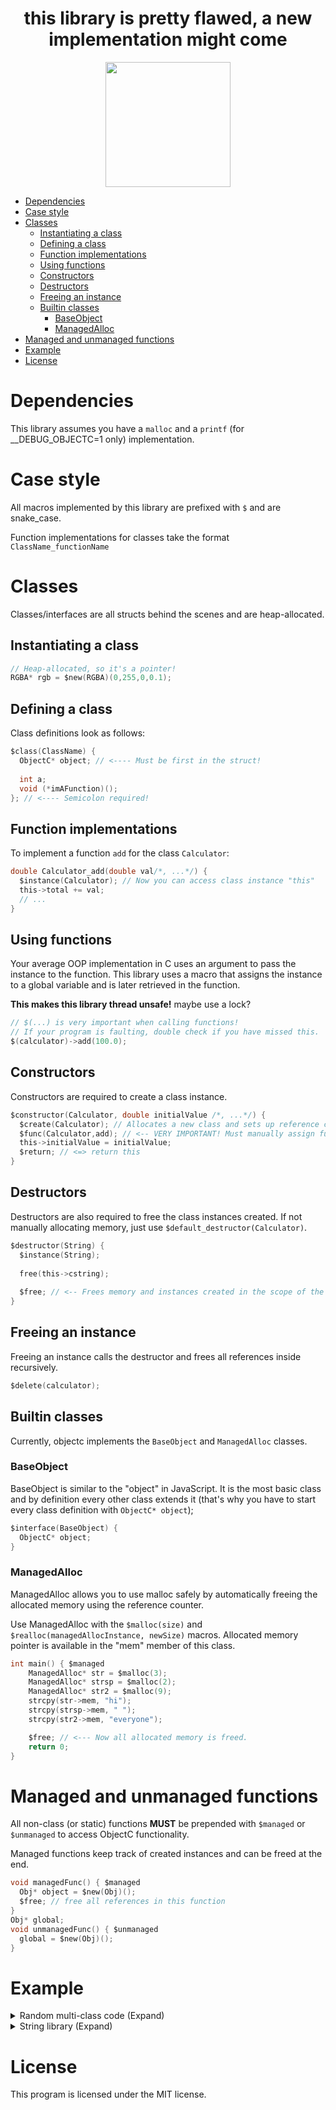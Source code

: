<div align="center">
<h1> this library is pretty flawed, a new implementation might come </h1>
<img height=200px src="https://user-images.githubusercontent.com/39013925/218322848-fd48ca27-692d-4ba6-91cc-368ec484fbd1.png">

</div>

- [Dependencies](#dependencies)
- [Case style](#case-style)
- [Classes](#classes)
  - [Instantiating a class](#instantiating-a-class)
  - [Defining a class](#defining-a-class)
  - [Function implementations](#function-implementations)
  - [Using functions](#using-functions)
  - [Constructors](#constructors)
  - [Destructors](#destructors)
  - [Freeing an instance](#freeing-an-instance)
  - [Builtin classes](#builtin-classes)
    - [BaseObject](#baseobject)
    - [ManagedAlloc](#managedalloc)
- [Managed and unmanaged functions](#managed-and-unmanaged-functions)
- [Example](#example)
- [License](#license)

# Dependencies
This library assumes you have a `malloc` and a `printf` (for __DEBUG_OBJECTC=1 only) implementation.

# Case style
All macros implemented by this library are prefixed with `$` and are snake_case.

Function implementations for classes take the format `ClassName_functionName`

# Classes
Classes/interfaces are all structs behind the scenes and are heap-allocated.

## Instantiating a class
```c
// Heap-allocated, so it's a pointer!
RGBA* rgb = $new(RGBA)(0,255,0,0.1);
```

## Defining a class
Class definitions look as follows:
```c
$class(ClassName) {
  ObjectC* object; // <---- Must be first in the struct!
  
  int a;
  void (*imAFunction)();
}; // <---- Semicolon required!
```

## Function implementations
To implement a function `add` for the class `Calculator`:
```c
double Calculator_add(double val/*, ...*/) {
  $instance(Calculator); // Now you can access class instance "this"
  this->total += val;
  // ...
}
```

## Using functions
Your average OOP implementation in C uses an argument to pass the instance to the function. This library uses a macro
that assigns the instance to a global variable and is later retrieved in the function.

**This makes this library thread unsafe!** maybe use a lock?

```c
// $(...) is very important when calling functions!
// If your program is faulting, double check if you have missed this.
$(calculator)->add(100.0);
```

## Constructors
Constructors are required to create a class instance.
```c
$constructor(Calculator, double initialValue /*, ...*/) {
  $create(Calculator); // Allocates a new class and sets up reference counting
  $func(Calculator,add); // <-- VERY IMPORTANT! Must manually assign function implementations this way.
  this->initialValue = initialValue;
  $return; // <=> return this
}
```

## Destructors
Destructors are also required to free the class instances created.
If not manually allocating memory, just use `$default_destructor(Calculator)`.
```c
$destructor(String) {
  $instance(String);
  
  free(this->cstring);
  
  $free; // <-- Frees memory and instances created in the scope of the same class (functions, constructor)
}
```

## Freeing an instance
Freeing an instance calls the destructor and frees all references inside recursively.
```c
$delete(calculator);
```


## Builtin classes
Currently, objectc implements the `BaseObject` and `ManagedAlloc` classes.
### BaseObject
BaseObject is similar to the "object" in JavaScript. It is the most basic class and by definition every other class extends it
(that's why you have to start every class definition with `ObjectC* object`);
```c
$interface(BaseObject) {
  ObjectC* object;
}
```
### ManagedAlloc
ManagedAlloc allows you to use malloc safely by automatically freeing the allocated memory using the reference counter.

Use ManagedAlloc with the `$malloc(size)` and `$realloc(managedAllocInstance, newSize)` macros. Allocated memory pointer is available in the "mem" member of this class.
```c
int main() { $managed
    ManagedAlloc* str = $malloc(3);
    ManagedAlloc* strsp = $malloc(2);
    ManagedAlloc* str2 = $malloc(9);
    strcpy(str->mem, "hi");
    strcpy(strsp->mem, " ");
    strcpy(str2->mem, "everyone");

    $free; // <--- Now all allocated memory is freed.
    return 0;
}
```

# Managed and unmanaged functions
All non-class (or static) functions **MUST** be prepended with `$managed` or `$unmanaged` to access ObjectC functionality.

Managed functions keep track of created instances and can be freed at the end.

```c
void managedFunc() { $managed
  Obj* object = $new(Obj)();
  $free; // free all references in this function
}
Obj* global;
void unmanagedFunc() { $unmanaged
  global = $new(Obj)();
}
```


# Example

<details>

<summary>Random multi-class code (Expand)</summary>

```c
#include "objectc.h"

$class(String) {
    ObjectC* object;
    char* string;
};
$class(Test) {
    ObjectC* object;
    void (*print)(String* str);
};

$destructor(String) {
    $instance(String);

    free(this->string);

    $free;
}

$constructor(String, char* str) {
    $create(String);

    if(str) {
        this->string = malloc(strlen(str)*sizeof(char)+1);
        strcpy(this->string, str);
    } else {
        this->string = malloc(1);
        this->string[1] = 0;
    }

    $return;
}

void Test_print(String* str) {
    $instance(Test);
    String* cat = $new(String)("\n\nTest concat string: \n\n");
    printf("%s%s", str->string, cat->string);
}

$class(TestSub) {
    ObjectC* object;
};

$default_destructor(TestSub);
$constructor(TestSub) {
    $create(TestSub);
    $return;
};

$default_destructor(Test);
$constructor(Test) {
    $create(Test);

    Test* obj = $new(TestSub)();
    $func(Test,print);

    $return;
};

int main() { $managed

    Test* obj = $new(Test)();
    Test* obj2 = $new(Test)();
    String* str = $new(String)("String str test");

    $(obj)->print(str); // creates new String "\n\nTest concat string: \n\n" and concats with {str}

    $free;
    return 0;
}
```

</details>

<details>
<summary>String library (Expand)</summary>

```c
#include "objectc.h"
#include <stdio.h>


$class(String) {
    ObjectC* object;
    ManagedAlloc* __string;
    void (*print)();
    void (*concat)(String* concat);
};
$default_destructor(String);

void String_print() {
    $instance(String);
    printf("%s", this->__string->mem);
}

void String_concat(String* concat) {
    $instance(String);
    size_t newLen = strlen(this->__string->mem) + strlen(concat->__string->mem) + 1;
    this->__string = $realloc(this->__string, newLen);
    strcat(this->__string->mem, concat->__string->mem);

}

$constructor(String, char* str) {
    $create(String);
    if(str != 0) {
        this->__string = $malloc(strlen(str)+1);
        strcpy(this->__string->mem, str);
    }
    $func(String,print);
    $func(String,concat);
    $return;
}


int main() { $managed
    String* str = $new(String)("hello");
    $(str)->concat($new(String)(" brozer!\n"));
    $(str)->print();

    $free;
    return 0;
}
```

</details>

# License
This program is licensed under the MIT license.
